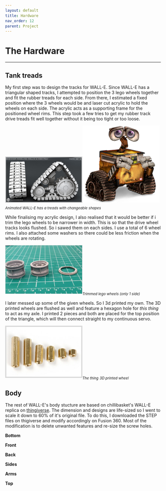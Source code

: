 ```yaml
---
layout: default
title: Hardware
nav_order: 12
parent: Project
---
```


# The Hardware
---

## Tank treads

My first step was to design the tracks for WALL-E. Since WALL-E has a triangular shaped tracks, I attempted to position the 3 lego wheels together and fit the rubber treads for each side. From there, I estimated a fixed position where the 3 wheels would be and laser cut acrylic to hold the wheels on each side. The acrylic acts as a supporting frame for the positioned wheel rims. This step took a few tries to get my rubber track drive treads fit well together without it being too tight or too loose. 

<img src="https://github.com/aloethere/EP1001/blob/gh-pages/images/project/treads.jpg?raw=true" width = "250"><img src="https://github.com/aloethere/EP1001/blob/gh-pages/images/project/treads2.png?raw=true" width = "250"><sub><em>Animated WALL-E has a treads with changeable shapes</em></sub>


While finalising my acrylic design, I also realised that it would be better if i trim the lego wheels to be narrower in width. This is so that the drive wheel tracks looks flushed. So i sawed them on each sides. I use a total of 6 wheel rims. I also attached some washers so there could be less friction when the wheels are rotating.

<img src="https://github.com/aloethere/EP1001/blob/gh-pages/images/project/wheel%20trimmed.jpeg?raw=true" width = "250"><sub><em>Trimmed lego wheels (only 1 side)</em></sub>


I later messed up some of the given wheels. So I 3d printed my own. The 3D printed wheels are flushed as well and feature a hexagon hole for *this thing* to act as my axle. I printed 2 pieces and both are placed for the top position of the triangle, which will then connect straight to my continuous servo.

<img src="https://github.com/aloethere/EP1001/blob/gh-pages/images/project/Female-Hex-Hexagonal.jpg?raw=true" width = "250"><sub><em>*The thing*</em></sub>
<img src="" width = "250"><sub><em>3D printed wheel</em></sub>

## Body

The rest of WALL-E's body stucture are based on chillibasket's WALL-E replica on [thingiverse](https://www.thingiverse.com/thing:3703555). The dimension and designs are life-sized so I went to scale it down to 60% of it's original file. To do this, I downloaded the STEP files on thigiverse and modify accordingly on Fusion 360. Most of the modification is to delete unwanted features and re-size the screw holes.

**Bottom** 


**Front**

**Back**

**Sides**

**Arms**

**Top**















